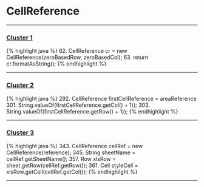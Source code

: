 # CellReference

***

### [Cluster 1](./1)
{% highlight java %}
62. CellReference cr = new CellReference(zeroBasedRow, zeroBasedCol);
63. return cr.formatAsString();
{% endhighlight %}

***

### [Cluster 2](./2)
{% highlight java %}
292. CellReference firstCellReference = areaReference
301.     String.valueOf(firstCellReference.getCol() + 1));
303.     String.valueOf(firstCellReference.getRow() + 1));
{% endhighlight %}

***

### [Cluster 3](./3)
{% highlight java %}
343. CellReference cellRef = new CellReference(reference);
345. String sheetName = cellRef.getSheetName();
357. Row xlsRow = sheet.getRow(cellRef.getRow());
361. Cell styleCell = xlsRow.getCell(cellRef.getCol());
{% endhighlight %}

***

